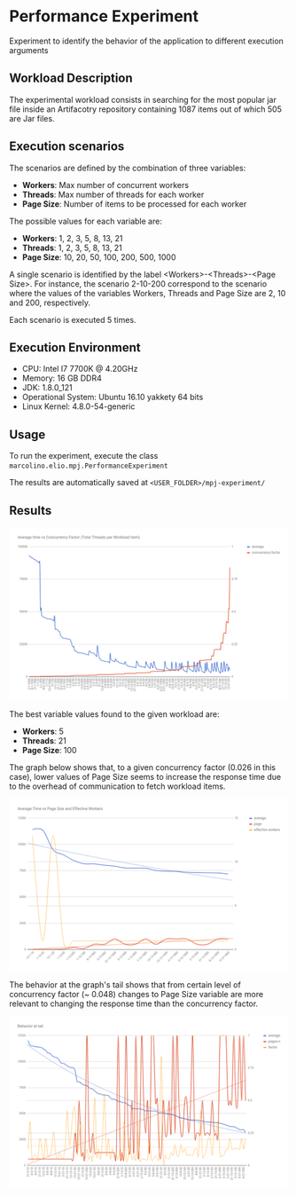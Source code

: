 # Performance Experiment

Experiment to identify the behavior of the application to different execution arguments

## Workload Description

The experimental workload consists in searching for the most popular jar file inside an Artifacotry repository containing 1087 items out of which 505 are Jar files.

## Execution scenarios

The scenarios are defined by the combination of three variables:

- **Workers**: Max number of concurrent workers
- **Threads**: Max number of threads for each worker
- **Page Size**: Number of items to be processed for each worker

The possible values for each variable are:

- **Workers**: 1, 2, 3, 5, 8, 13, 21
- **Threads**: 1, 2, 3, 5, 8, 13, 21
- **Page Size**: 10, 20, 50, 100, 200, 500, 1000

A single scenario is identified by the label \<Workers>-\<Threads>-\<Page Size>. For instance, the scenario 2-10-200 correspond to the scenario where the values of the variables Workers, Threads and Page Size are 2, 10 and 200, respectively.

Each scenario is executed 5 times.

## Execution Environment
- CPU: Intel I7 7700K @ 4.20GHz
- Memory: 16 GB DDR4
- JDK: 1.8.0_121
- Operational System: Ubuntu 16.10 yakkety 64 bits
- Linux Kernel: 4.8.0-54-generic

## Usage

To run the experiment, execute the class `marcolino.elio.mpj.PerformanceExperiment`

The results are automatically saved at `<USER_FOLDER>/mpj-experiment/`

## Results

![Average time vs concurrency factor](charts/average_time_vs_concurrency_factor.png)

The best variable values found to the given workload are:

- **Workers**: 5
- **Threads**: 21
- **Page Size**: 100

The graph below shows that, to a given concurrency factor (0.026 in this case), lower values of Page Size seems to increase the response time due to the overhead of communication to fetch workload items.

![Average time vs page size](charts/average_time_vs_page_size_within_concurrency_factor.png)

The behavior at the graph's tail shows that from certain level of concurrency factor (~ 0.048) changes to Page Size variable are more relevant to changing the response time than the concurrency factor.

![Behavior at tail](charts/behavior_at_tail.png)
  
